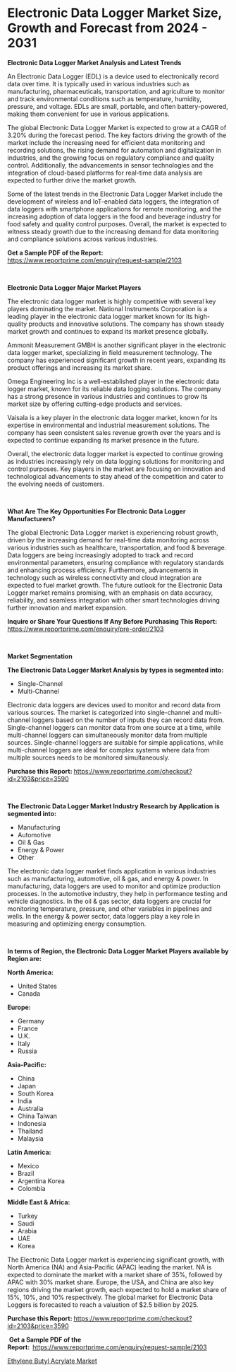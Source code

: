 <p><h1>Electronic Data Logger Market Size, Growth and Forecast from 2024 - 2031</h1></p><p><strong>Electronic Data Logger Market Analysis and Latest Trends</strong></p>
<p><p>An Electronic Data Logger (EDL) is a device used to electronically record data over time. It is typically used in various industries such as manufacturing, pharmaceuticals, transportation, and agriculture to monitor and track environmental conditions such as temperature, humidity, pressure, and voltage. EDLs are small, portable, and often battery-powered, making them convenient for use in various applications.</p><p>The global Electronic Data Logger Market is expected to grow at a CAGR of 3.20% during the forecast period. The key factors driving the growth of the market include the increasing need for efficient data monitoring and recording solutions, the rising demand for automation and digitalization in industries, and the growing focus on regulatory compliance and quality control. Additionally, the advancements in sensor technologies and the integration of cloud-based platforms for real-time data analysis are expected to further drive the market growth.</p><p>Some of the latest trends in the Electronic Data Logger Market include the development of wireless and IoT-enabled data loggers, the integration of data loggers with smartphone applications for remote monitoring, and the increasing adoption of data loggers in the food and beverage industry for food safety and quality control purposes. Overall, the market is expected to witness steady growth due to the increasing demand for data monitoring and compliance solutions across various industries.</p></p>
<p><strong>Get a Sample PDF of the Report:&nbsp;</strong> <a href="https://www.reportprime.com/enquiry/request-sample/2103">https://www.reportprime.com/enquiry/request-sample/2103</a></p>
<p>&nbsp;</p>
<p><strong>Electronic Data Logger Major Market Players</strong></p>
<p><p>The electronic data logger market is highly competitive with several key players dominating the market. National Instruments Corporation is a leading player in the electronic data logger market known for its high-quality products and innovative solutions. The company has shown steady market growth and continues to expand its market presence globally.</p><p>Ammonit Measurement GMBH is another significant player in the electronic data logger market, specializing in field measurement technology. The company has experienced significant growth in recent years, expanding its product offerings and increasing its market share.</p><p>Omega Engineering Inc is a well-established player in the electronic data logger market, known for its reliable data logging solutions. The company has a strong presence in various industries and continues to grow its market size by offering cutting-edge products and services.</p><p>Vaisala is a key player in the electronic data logger market, known for its expertise in environmental and industrial measurement solutions. The company has seen consistent sales revenue growth over the years and is expected to continue expanding its market presence in the future.</p><p>Overall, the electronic data logger market is expected to continue growing as industries increasingly rely on data logging solutions for monitoring and control purposes. Key players in the market are focusing on innovation and technological advancements to stay ahead of the competition and cater to the evolving needs of customers.</p></p>
<p>&nbsp;</p>
<p><strong>What Are The Key Opportunities For Electronic Data Logger Manufacturers?</strong></p>
<p><p>The global Electronic Data Logger market is experiencing robust growth, driven by the increasing demand for real-time data monitoring across various industries such as healthcare, transportation, and food & beverage. Data loggers are being increasingly adopted to track and record environmental parameters, ensuring compliance with regulatory standards and enhancing process efficiency. Furthermore, advancements in technology such as wireless connectivity and cloud integration are expected to fuel market growth. The future outlook for the Electronic Data Logger market remains promising, with an emphasis on data accuracy, reliability, and seamless integration with other smart technologies driving further innovation and market expansion.</p></p>
<p><strong>Inquire or Share Your Questions If Any Before Purchasing This Report:</strong> <a href="https://www.reportprime.com/enquiry/pre-order/2103">https://www.reportprime.com/enquiry/pre-order/2103</a></p>
<p>&nbsp;</p>
<p><strong>Market Segmentation</strong></p>
<p><strong>The Electronic Data Logger Market Analysis by types is segmented into:</strong></p>
<p><ul><li>Single-Channel</li><li>Multi-Channel</li></ul></p>
<p><p>Electronic data loggers are devices used to monitor and record data from various sources. The market is categorized into single-channel and multi-channel loggers based on the number of inputs they can record data from. Single-channel loggers can monitor data from one source at a time, while multi-channel loggers can simultaneously monitor data from multiple sources. Single-channel loggers are suitable for simple applications, while multi-channel loggers are ideal for complex systems where data from multiple sources needs to be monitored simultaneously.</p></p>
<p><strong>Purchase this Report:&nbsp;</strong><a href="https://www.reportprime.com/checkout?id=2103&price=3590">https://www.reportprime.com/checkout?id=2103&price=3590</a></p>
<p>&nbsp;</p>
<p><strong>The Electronic Data Logger Market Industry Research by Application is segmented into:</strong></p>
<p><ul><li>Manufacturing</li><li>Automotive</li><li>Oil & Gas</li><li>Energy & Power</li><li>Other</li></ul></p>
<p><p>The electronic data logger market finds application in various industries such as manufacturing, automotive, oil & gas, and energy & power. In manufacturing, data loggers are used to monitor and optimize production processes. In the automotive industry, they help in performance testing and vehicle diagnostics. In the oil & gas sector, data loggers are crucial for monitoring temperature, pressure, and other variables in pipelines and wells. In the energy & power sector, data loggers play a key role in measuring and optimizing energy consumption.</p></p>
<p>&nbsp;</p>
<p><strong>In terms of Region, the Electronic Data Logger Market Players available by Region are:</strong></p>
<p>
    <p> <strong> North America: </strong>
        <ul>
            <li>United States</li>
            <li>Canada</li>
        </ul>
        </p> 
    <p> <strong> Europe: </strong>
        <ul>
            <li>Germany</li>
            <li>France</li>
            <li>U.K.</li>
            <li>Italy</li>
            <li>Russia</li>
        </ul>
        </p> 
    <p> <strong> Asia-Pacific: </strong>
        <ul>
            <li>China</li>
            <li>Japan</li>
            <li>South Korea</li>
            <li>India</li>
            <li>Australia</li>
            <li>China Taiwan</li>
            <li>Indonesia</li>
            <li>Thailand</li>
            <li>Malaysia</li>
        </ul>
        </p> 
    <p> <strong> Latin America: </strong>
        <ul>
            <li>Mexico</li>
            <li>Brazil</li>
            <li>Argentina Korea</li>
            <li>Colombia</li>
        </ul>
        </p> 
    <p> <strong> Middle East & Africa: </strong>
        <ul>
            <li>Turkey</li>
            <li>Saudi</li>
            <li>Arabia</li>
            <li>UAE</li>
            <li>Korea</li>
        </ul>
    </p>
    </p>
<p><p>The Electronic Data Logger market is experiencing significant growth, with North America (NA) and Asia-Pacific (APAC) leading the market. NA is expected to dominate the market with a market share of 35%, followed by APAC with 30% market share. Europe, the USA, and China are also key regions driving the market growth, each expected to hold a market share of 15%, 10%, and 10% respectively. The global market for Electronic Data Loggers is forecasted to reach a valuation of $2.5 billion by 2025.</p></p>
<p><strong>Purchase this Report: </strong><a href="https://www.reportprime.com/checkout?id=2103&price=3590">https://www.reportprime.com/checkout?id=2103&price=3590</a></p>
<p>&nbsp;<strong>Get a Sample PDF of the Report:&nbsp;&nbsp;</strong><a href="https://www.reportprime.com/enquiry/request-sample/2103">https://www.reportprime.com/enquiry/request-sample/2103</a></p>
<p><strong></strong></p>
<p><p><a href="https://cute-banjo-8ca.notion.site/Ethylene-Butyl-Acrylate-Market-Centers-on-Aspects-such-as-Market-Growth-Market-Share-Market-Opport-d669499298b2428c8f549b1258dff031">Ethylene Butyl Acrylate Market</a></p></p>